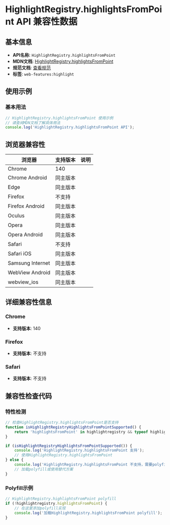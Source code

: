 # HighlightRegistry.highlightsFromPoint API 兼容性数据

## 基本信息

- **API名称**: `HighlightRegistry.highlightsFromPoint`
- **MDN文档**: [HighlightRegistry.highlightsFromPoint](https://developer.mozilla.org/docs/Web/API/HighlightRegistry/highlightsFromPoint)
- **规范文档**: [查看规范](https://drafts.csswg.org/css-highlight-api-1/#dom-highlightregistry-highlightsfrompoint)
- **标签**: `web-features:highlight`

## 使用示例

### 基本用法

```javascript
// HighlightRegistry.highlightsFromPoint 使用示例
// 请查阅MDN文档了解具体用法
console.log('HighlightRegistry.highlightsFromPoint API');
```

## 浏览器兼容性

| 浏览器 | 支持版本 | 说明 |
|--------|----------|------|
| Chrome | 140 |  |
| Chrome Android | 同主版本 |  |
| Edge | 同主版本 |  |
| Firefox | 不支持 |  |
| Firefox Android | 同主版本 |  |
| Oculus | 同主版本 |  |
| Opera | 同主版本 |  |
| Opera Android | 同主版本 |  |
| Safari | 不支持 |  |
| Safari iOS | 同主版本 |  |
| Samsung Internet | 同主版本 |  |
| WebView Android | 同主版本 |  |
| webview_ios | 同主版本 |  |

## 详细兼容性信息

### Chrome

- **支持版本**: 140

### Firefox

- **支持版本**: 不支持

### Safari

- **支持版本**: 不支持

## 兼容性检查代码

### 特性检测

```javascript
// 检查HighlightRegistry.highlightsFromPoint是否支持
function isHighlightRegistryHighlightsFromPointSupported() {
    return 'highlightsFromPoint' in highlightregistry && typeof highlightregistry.highlightsFromPoint === 'function';
}

if (isHighlightRegistryHighlightsFromPointSupported()) {
    console.log('HighlightRegistry.highlightsFromPoint 支持');
    // 使用HighlightRegistry.highlightsFromPoint
} else {
    console.log('HighlightRegistry.highlightsFromPoint 不支持，需要polyfill');
    // 加载polyfill或使用替代方案
}
```

### Polyfill示例

```javascript
// HighlightRegistry.highlightsFromPoint polyfill
if (!highlightregistry.highlightsFromPoint) {
    // 在这里添加polyfill实现
    console.log('加载HighlightRegistry.highlightsFromPoint polyfill');
}
```

